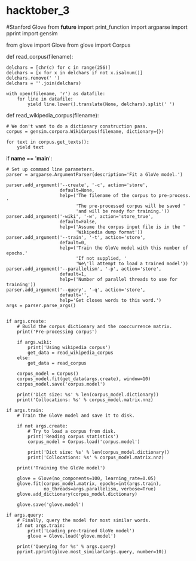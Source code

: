 # hacktober_3
#Stanford Glove 
from __future__ import print_function
import argparse
import pprint
import gensim

from glove import Glove
from glove import Corpus


def read_corpus(filename):

    delchars = [chr(c) for c in range(256)]
    delchars = [x for x in delchars if not x.isalnum()]
    delchars.remove(' ')
    delchars = ''.join(delchars)

    with open(filename, 'r') as datafile:
        for line in datafile:
            yield line.lower().translate(None, delchars).split(' ')


def read_wikipedia_corpus(filename):

    # We don't want to do a dictionary construction pass.
    corpus = gensim.corpora.WikiCorpus(filename, dictionary={})

    for text in corpus.get_texts():
        yield text


if __name__ == '__main__':
    
    # Set up command line parameters.
    parser = argparse.ArgumentParser(description='Fit a GloVe model.')

    parser.add_argument('--create', '-c', action='store',
                        default=None,
                        help=('The filename of the corpus to pre-process. '
                              'The pre-processed corpus will be saved '
                              'and will be ready for training.'))
    parser.add_argument('-wiki', '-w', action='store_true',
                        default=False,
                        help=('Assume the corpus input file is in the '
                              'Wikipedia dump format'))
    parser.add_argument('--train', '-t', action='store',
                        default=0,
                        help=('Train the GloVe model with this number of epochs.'
                              'If not supplied, '
                              'We\'ll attempt to load a trained model'))
    parser.add_argument('--parallelism', '-p', action='store',
                        default=1,
                        help=('Number of parallel threads to use for training'))
    parser.add_argument('--query', '-q', action='store',
                        default='',
                        help='Get closes words to this word.')
    args = parser.parse_args()


    if args.create:
        # Build the corpus dictionary and the cooccurrence matrix.
        print('Pre-processing corpus')

        if args.wiki:
            print('Using wikipedia corpus')
            get_data = read_wikipedia_corpus
        else:
            get_data = read_corpus

        corpus_model = Corpus()
        corpus_model.fit(get_data(args.create), window=10)
        corpus_model.save('corpus.model')
        
        print('Dict size: %s' % len(corpus_model.dictionary))
        print('Collocations: %s' % corpus_model.matrix.nnz)

    if args.train:
        # Train the GloVe model and save it to disk.

        if not args.create:
            # Try to load a corpus from disk.
            print('Reading corpus statistics')
            corpus_model = Corpus.load('corpus.model')

            print('Dict size: %s' % len(corpus_model.dictionary))
            print('Collocations: %s' % corpus_model.matrix.nnz)

        print('Training the GloVe model')

        glove = Glove(no_components=100, learning_rate=0.05)
        glove.fit(corpus_model.matrix, epochs=int(args.train),
                  no_threads=args.parallelism, verbose=True)
        glove.add_dictionary(corpus_model.dictionary)

        glove.save('glove.model')

    if args.query:
        # Finally, query the model for most similar words.
        if not args.train:
            print('Loading pre-trained GloVe model')
            glove = Glove.load('glove.model')

        print('Querying for %s' % args.query)
        pprint.pprint(glove.most_similar(args.query, number=10))
